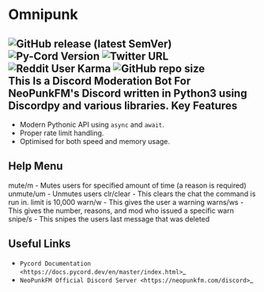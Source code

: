 # Omnipunk
![GitHub release (latest SemVer)](https://img.shields.io/github/v/release/metalgearsolid2/Omnipunk)
![Py-Cord Version](https://img.shields.io/pypi/v/py-cord)
![Twitter URL](https://img.shields.io/twitter/url?style=social&url=https%3A%2F%2Ftwitter.com%2Fmetalgearfate)
![Reddit User Karma](https://img.shields.io/reddit/user-karma/combined/NeoUnmei?style=social)
![GitHub repo size](https://img.shields.io/github/repo-size/metalgearsolid2/Omnipunk)
</br>
This Is a Discord Moderation Bot For NeoPunkFM's Discord written in Python3 using Discordpy and various libraries.
Key Features
------------

- Modern Pythonic API using ``async`` and ``await``.
- Proper rate limit handling.
- Optimised for both speed and memory usage.

Help Menu
------------------
mute/m - Mutes users for specified amount of time (a reason is required)
unmute/um - Unmutes users
clr/clear - This clears the chat the command is run in. limit is 10,000
warn/w - This gives the user a warning
warns/ws - This gives the number, reasons, and mod who issued a specific warn
snipe/s - This snipes the users last message that was deleted

Useful Links
------------

- `Pycord Documentation <https://docs.pycord.dev/en/master/index.html>`_
- `NeoPunkFM Official Discord Server <https://neopunkfm.com/discord>`_
